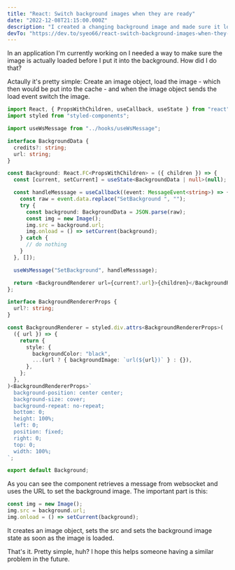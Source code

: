 ```yaml
---
title: "React: Switch background images when they are ready"
date: "2022-12-08T21:15:00.000Z"
description: "I created a changing background image and made sure it loads before displayed."
devTo: "https://dev.to/syeo66/react-switch-background-images-when-they-are-ready-896"
---
```


In an application I'm currently working on I needed a way to make sure the image is actually loaded before I put it into the background. How did I do that?

Actaully it's pretty simple: Create an image object, load the image - which then would be put into the cache - and when the image object sends the load event switch the image.

```typescript
import React, { PropsWithChildren, useCallback, useState } from "react";
import styled from "styled-components";

import useWsMessage from "../hooks/useWsMessage";

interface BackgroundData {
  credits?: string;
  url: string;
}

const Background: React.FC<PropsWithChildren> = ({ children }) => {
  const [current, setCurrent] = useState<BackgroundData | null>(null);

  const handleMesssage = useCallback((event: MessageEvent<string>) => {
    const raw = event.data.replace("SetBackground ", "");
    try {
      const background: BackgroundData = JSON.parse(raw);
      const img = new Image();
      img.src = background.url;
      img.onload = () => setCurrent(background);
    } catch {
      // do nothing
    }
  }, []);

  useWsMessage("SetBackground", handleMesssage);

  return <BackgroundRenderer url={current?.url}>{children}</BackgroundRenderer>;
};

interface BackgroundRendererProps {
  url?: string;
}

const BackgroundRenderer = styled.div.attrs<BackgroundRendererProps>(
  ({ url }) => {
    return {
      style: {
        backgroundColor: "black",
        ...(url ? { backgroundImage: `url(${url})` } : {}),
      },
    };
  },
)<BackgroundRendererProps>`
  background-position: center center;
  background-size: cover;
  background-repeat: no-repeat;
  bottom: 0;
  height: 100%;
  left: 0;
  position: fixed;
  right: 0;
  top: 0;
  width: 100%;
`;

export default Background;
```

As you can see the component retrieves a message from websocket and uses the URL to set the background image. The important part is this:

```typescript
const img = new Image();
img.src = background.url;
img.onload = () => setCurrent(background);
```

It creates an image object, sets the src and sets the background image state as soon as the image is loaded.

That's it. Pretty simple, huh? I hope this helps someone having a similar problem in the future.
